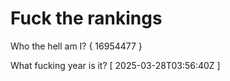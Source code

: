# Fuck the rankings

Who the hell am I?
{ 16954477 }

What fucking year is it?
[ 2025-03-28T03:56:40Z ]

